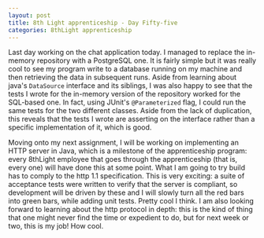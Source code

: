 ```yaml
---
layout: post
title: 8th Light apprenticeship - Day Fifty-five
categories: 8thLight apprenticeship
---
```


Last day working on the chat application today. I managed to replace the in-memory
repository with a PostgreSQL one. It is fairly simple but it was really cool to
see my program write to a database running on my machine and then retrieving the
data in subsequent runs. Aside from learning about java's `DataSource` interface
and its siblings, I was also happy to see that the tests I wrote for the in-memory
version of the repository worked for the SQL-based one. In fact, using JUnit's
`@Parameterized` flag, I could run the same tests for the two different classes.
Aside from the lack of duplication, this reveals that the tests I wrote are asserting
on the interface rather than a specific implementation of it, which is good.

Moving onto my next assignment, I will be working on implementing an HTTP server
in Java, which is a milestone of the apprenticeship program: every 8thLight employee that
goes through the apprenticeship (that is, every one) will have done this at some
point. What I am going to try build has to comply to the http 1.1 specification.
This is very exciting: a suite of acceptance tests were written to verify that
the server is compliant, so development will be driven by these and I will slowly
turn all the red bars into green bars, while adding unit tests. Pretty cool I think.
I am also looking forward to learning about the http protocol in depth:
this is the kind of thing that one might never find the time or expedient to do,
but for next week or two, this is my job! How cool.
